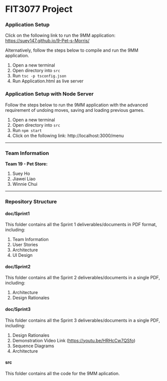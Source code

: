 # FIT3077 Project

### Application Setup
Click on the following link to run the 9MM application:
https://suey147.github.io/9-Pet-s-Morris/

Alternatively, follow the steps below to compile and run the 9MM application.

1. Open a new terminal
2. Open directory into `src`
3. Run `tsc -p tsconfig.json`
4. Run Application.html as live server

### Application Setup with Node Server
Follow the steps below to run the 9MM application with the advanced requirement of undoing moves, saving and loading previous games.

1. Open a new terminal
2. Open directory into `src`
3. Run `npm start`
4. Click on the following link: http://localhost:3000/menu

---

### Team Information

<b>Team 19 - Pet Store:</b>
1. Suey Ho
2. Jiawei Liao
3. Winnie Chui

---

### Repository Structure

#### doc/Sprint1
This folder contains all the Sprint 1 deliverables/documents in PDF format, including:
1. Team Information
2. User Stories
3. Architecture
4. UI Design

#### doc/Sprint2
This folder contains all the Sprint 2 deliverables/documents in a single PDF, including:
1. Architecture
2. Design Rationales

#### doc/Sprint3
This folder contains all the Sprint 3 deliverables/documents in a single PDF, including:
1. Design Rationales
2. Demonstration Video Link (https://youtu.be/HRHcCw7QSfo)
3. Sequence Diagrams
4. Architecture

#### src
This folder contains all the code for the 9MM aplication.

